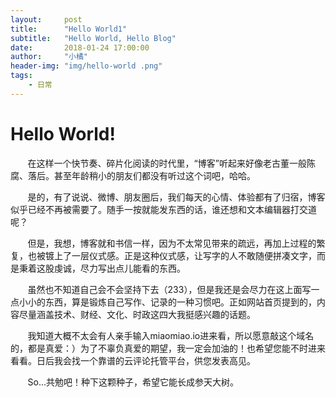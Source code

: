```yaml
---
layout:     post
title:      "Hello World1"
subtitle:   "Hello World, Hello Blog"
date:       2018-01-24 17:00:00
author:     "小橘"
header-img: "img/hello-world .png"
tags:
    - 日常
---
```


#  Hello World!
&nbsp;&nbsp;&nbsp;&nbsp;&nbsp;&nbsp;&nbsp;在这样一个快节奏、碎片化阅读的时代里，“博客”听起来好像老古董一般陈腐、落后。甚至年龄稍小的朋友们都没有听过这个词吧，哈哈。

&nbsp;&nbsp;&nbsp;&nbsp;&nbsp;&nbsp;&nbsp;是的，有了说说、微博、朋友圈后，我们每天的心情、体验都有了归宿，博客似乎已经不再被需要了。随手一按就能发东西的话，谁还想和文本编辑器打交道呢？

&nbsp;&nbsp;&nbsp;&nbsp;&nbsp;&nbsp;&nbsp;但是，我想，博客就和书信一样，因为不太常见带来的疏远，再加上过程的繁复，也被镀上了一层仪式感。正是这种仪式感，让写字的人不敢随便拼凑文字，而是秉着这股虔诚，尽力写出点儿能看的东西。

&nbsp;&nbsp;&nbsp;&nbsp;&nbsp;&nbsp;&nbsp;虽然也不知道自己会不会坚持下去（233），但是我还是会尽力在这上面写一点小小的东西，算是锻炼自己写作、记录的一种习惯吧。正如网站首页提到的，内容尽量涵盖技术、财经、文化、时政这四大我挺感兴趣的话题。

&nbsp;&nbsp;&nbsp;&nbsp;&nbsp;&nbsp;&nbsp;我知道大概不太会有人亲手输入miaomiao.io进来看，所以愿意敲这个域名的，都是真爱：）为了不辜负真爱的期望，我一定会加油的！也希望您能不时进来看看。日后我会找一个靠谱的云评论托管平台，供您发表高见。

&nbsp;&nbsp;&nbsp;&nbsp;&nbsp;&nbsp;&nbsp;So...共勉吧！种下这颗种子，希望它能长成参天大树。
